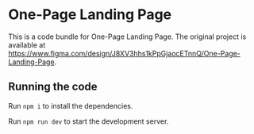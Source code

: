 
  # One-Page Landing Page

  This is a code bundle for One-Page Landing Page. The original project is available at https://www.figma.com/design/J8XV3hhs1kPpGjaocETnnQ/One-Page-Landing-Page.

  ## Running the code

  Run `npm i` to install the dependencies.

  Run `npm run dev` to start the development server.
  